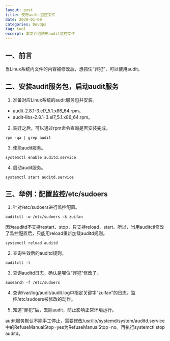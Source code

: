 ```yaml
---
layout: post
title: 使用audit监控文件
date: 2020-01-09
categories: DevOps
tag: tool
excerpt: 本文介绍使用audit监控文件
---
```


## 一、前言

当Linux系统内文件的内容被修改后，想抓住“罪犯”，可以使用audit。

## 二、安装audit服务包，启动audit服务

1. 准备对应Linux系统的audit服务包并安装。

- audit-2.8.1-3.el7_5.1.x86_64.rpm。
- audit-libs-2.8.1-3.el7_5.1.x86_64.rpm。

2. 装好之后，可以通过rpm命令查询是否安装完成。

```
rpm -qa | grep audit
```

3. 使能audit服务。

```
systemctl enable auditd.service
```

4. 启动audit服务。

```
systemctl start auditd.service
```

## 三、举例：配置监控/etc/sudoers

1. 针对/etc/sudoers进行监控配置。

```
auditctl -w /etc/sudoers -k zuifan
```

因为auditd不支持restart、stop，只支持reload、start。所以，当用auditctl修改了监控配置后，只能用reload重新加载auditd规则。

```
systemctl reload auditd
```

2. 查询生效后的auditd规则。

```
auditctl -l
```

3. 查询auditd日志，确认是哪位“罪犯”修改了。

```
ausearch -f /etc/sudoers
```

4. 查询/var/log/audit/audit.log中指定关键字“zuifan”的日志，监控/etc/sudoers被修改的动作。

5. 知道“罪犯”后，去除audit，防止影响正常环境运行。

audit服务默认不能手工停止，需要修改/usr/lib/systemd/system/auditd.service中的RefuseManualStop=yes为RefuseManualStop=no。再执行systemctl stop auditd。